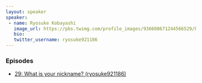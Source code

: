 ```yaml
---
layout: speaker
speaker:
 - name: Ryosuke Kobayashi
   image_url: https://pbs.twimg.com/profile_images/936608671244566529/bL9SV_uF_400x400.jpg
   bio:
   twitter_username: ryosuke921186
---
```


### Episodes

- [29: What is your nickname? (ryosuke921186)](/029/)
